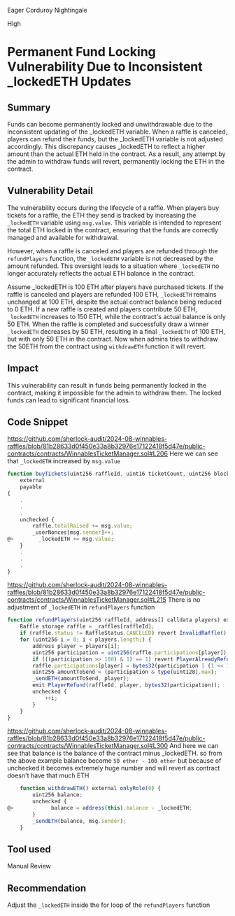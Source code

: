 Eager Corduroy Nightingale

High

# Permanent Fund Locking Vulnerability Due to Inconsistent _lockedETH Updates

## Summary
Funds can become permanently locked and unwithdrawable due to the inconsistent updating of the _lockedETH variable. When a raffle is canceled, players can refund their funds, but the _lockedETH variable is not adjusted accordingly. This discrepancy causes _lockedETH to reflect a higher amount than the actual ETH held in the contract. As a result, any attempt by the admin to withdraw funds will revert, permanently locking the ETH in the contract.

## Vulnerability Detail
The vulnerability occurs during the lifecycle of a raffle. When players buy tickets for a raffle, the ETH they send is tracked by increasing the `_lockedETH` variable using `msg.value`. This variable is intended to represent the total ETH locked in the contract, ensuring that the funds are correctly managed and available for withdrawal.

However, when a raffle is canceled and players are refunded through the `refundPlayers` function, the `_lockedETH` variable is not decreased by the amount refunded. This oversight leads to a situation where `_lockedETH` no longer accurately reflects the actual ETH balance in the contract.

Assume _lockedETH is 100 ETH after players have purchased tickets.
If the raffle is canceled and players are refunded 100 ETH, `_lockedETH` remains unchanged at 100 ETH, despite the actual contract balance being reduced to 0 ETH.
If a new raffle is created and players contribute 50 ETH, `_lockedETH` increases to 150 ETH, while the contract's actual balance is only 50 ETH.
When the raffle is completed and successfully draw a winner `_lockedETH` decreases by 50 ETH, resulting in a final `_lockedETH` of 100 ETH, but with only 50 ETH in the contract.
Now when admins tries to withdraw the 50ETH from the contract  using `withdrawETH` function it will revert.

## Impact
This vulnerability can result in funds being permanently locked in the contract, making it impossible for the admin to withdraw them. The locked funds can lead to significant financial loss.

## Code Snippet
https://github.com/sherlock-audit/2024-08-winnables-raffles/blob/81b28633d0f450e33a8b32976e17122418f5d47e/public-contracts/contracts/WinnablesTicketManager.sol#L206
Here we can see that `_lockedETH` increased by `msg.value`
```javascript
function buyTickets(uint256 raffleId, uint16 ticketCount, uint256 blockNumber, bytes calldata signature)
    external
    payable
{
    .
    .
    .
    unchecked {
        raffle.totalRaised += msg.value;
        _userNonces[msg.sender]++;
@>        _lockedETH += msg.value;
    }
    .
    .
    .
}
```
https://github.com/sherlock-audit/2024-08-winnables-raffles/blob/81b28633d0f450e33a8b32976e17122418f5d47e/public-contracts/contracts/WinnablesTicketManager.sol#L215
There is no adjustment of `_lockedETH` in `refundPlayers` function
```javascript
function refundPlayers(uint256 raffleId, address[] calldata players) external {
    Raffle storage raffle = _raffles[raffleId];
    if (raffle.status != RaffleStatus.CANCELED) revert InvalidRaffle();
    for (uint256 i = 0; i < players.length;) {
        address player = players[i];
        uint256 participation = uint256(raffle.participations[player]);
        if (((participation >> 160) & 1) == 1) revert PlayerAlreadyRefunded(player);
        raffle.participations[player] = bytes32(participation | (1 << 160));
        uint256 amountToSend = (participation & type(uint128).max);
        _sendETH(amountToSend, player);
        emit PlayerRefund(raffleId, player, bytes32(participation));
        unchecked {
            ++i;
        }
    }
}
```
https://github.com/sherlock-audit/2024-08-winnables-raffles/blob/81b28633d0f450e33a8b32976e17122418f5d47e/public-contracts/contracts/WinnablesTicketManager.sol#L300
And here we can see that balance is the balance of the contract minus _lockedETH. 
so from the above example balance become `50 ether - 100 ether` but because of unchecked it becomes extremely huge number and will revert as contract doesn't have that much ETH
```javascript
    function withdrawETH() external onlyRole(0) {
        uint256 balance;
        unchecked {
@>            balance = address(this).balance - _lockedETH;
        }
        _sendETH(balance, msg.sender);
    }
```
## Tool used
Manual Review

## Recommendation
Adjust the `_lockedETH` inside the for loop of the `refundPlayers` function 